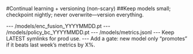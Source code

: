 #Continual learning + versioning (non-scary)
##Keep models small; checkpoint nightly; never overwrite—version everything.

--- /models/enc_fusion_YYYYMMDD.pt
--- /models/policy_bc_YYYYMMDD.pt
--- /models/metrics.jsonl
--- Keep LATEST symlinks for prod use.
--- Add a gate: new model only “promotes” if it beats last week’s metrics by X%.